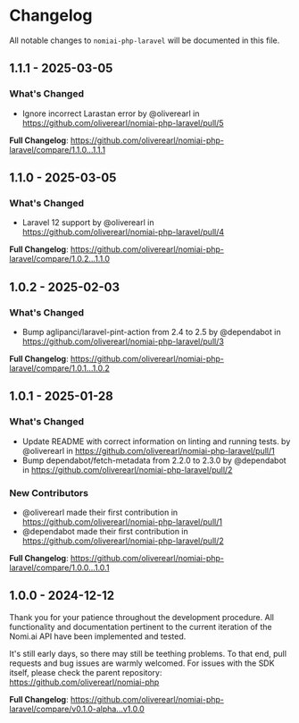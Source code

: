 # Changelog

All notable changes to `nomiai-php-laravel` will be documented in this file.

## 1.1.1 - 2025-03-05

### What's Changed

* Ignore incorrect Larastan error by @oliverearl in https://github.com/oliverearl/nomiai-php-laravel/pull/5

**Full Changelog**: https://github.com/oliverearl/nomiai-php-laravel/compare/1.1.0...1.1.1

## 1.1.0 - 2025-03-05

### What's Changed

* Laravel 12 support by @oliverearl in https://github.com/oliverearl/nomiai-php-laravel/pull/4

**Full Changelog**: https://github.com/oliverearl/nomiai-php-laravel/compare/1.0.2...1.1.0

## 1.0.2 - 2025-02-03

### What's Changed

* Bump aglipanci/laravel-pint-action from 2.4 to 2.5 by @dependabot in https://github.com/oliverearl/nomiai-php-laravel/pull/3

**Full Changelog**: https://github.com/oliverearl/nomiai-php-laravel/compare/1.0.1...1.0.2

## 1.0.1 - 2025-01-28

### What's Changed

* Update README with correct information on linting and running tests. by @oliverearl in https://github.com/oliverearl/nomiai-php-laravel/pull/1
* Bump dependabot/fetch-metadata from 2.2.0 to 2.3.0 by @dependabot in https://github.com/oliverearl/nomiai-php-laravel/pull/2

### New Contributors

* @oliverearl made their first contribution in https://github.com/oliverearl/nomiai-php-laravel/pull/1
* @dependabot made their first contribution in https://github.com/oliverearl/nomiai-php-laravel/pull/2

**Full Changelog**: https://github.com/oliverearl/nomiai-php-laravel/compare/1.0.0...1.0.1

## 1.0.0 - 2024-12-12

Thank you for your patience throughout the development procedure. All functionality and documentation pertinent to the current iteration of the Nomi.ai API have been implemented and tested.

It's still early days, so there may still be teething problems. To that end, pull requests and bug issues are warmly welcomed. For issues with the SDK itself, please check the parent repository: https://github.com/oliverearl/nomiai-php

**Full Changelog**: https://github.com/oliverearl/nomiai-php-laravel/compare/v0.1.0-alpha...v1.0.0
